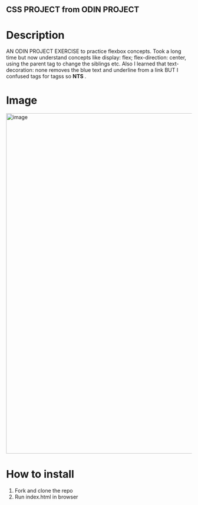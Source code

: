 ## CSS PROJECT from ODIN PROJECT

# Description
<link href="https://www.theodinproject.com/lessons/foundations-landing-page">AN ODIN PROJECT EXERCISE </link> to practice flexbox concepts. Took a long time but now understand concepts like display: flex; flex-direction: center, using the parent tag to change the siblings
etc. Also I learned that text-decoration: none removes the blue text and underline from a link BUT I confused <a></a> tags for <link></link> tagss so <B>NTS </B>.

# Image
<img width="1897" height="924" alt="image" src="https://github.com/user-attachments/assets/4c6dba32-c0a9-4391-99a4-7a4ce590f3f7" />

# How to install

1. Fork and clone the repo
2. Run index.html in browser
